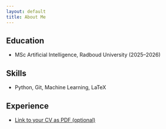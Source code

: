 ```yaml
---
layout: default
title: About Me
---
```


## Education

- MSc Artificial Intelligence, Radboud University (2025–2026)

## Skills

- Python, Git, Machine Learning, LaTeX

## Experience

- [Link to your CV as PDF (optional)](assets/CV.pdf)
